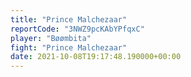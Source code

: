 ```yaml
---
title: "Prince Malchezaar"
reportCode: "3NWZ9pcKAbYPfqxC"
player: "Bøømbita"
fight: "Prince Malchezaar"
date: 2021-10-08T19:17:48.190000+00:00
---
```

